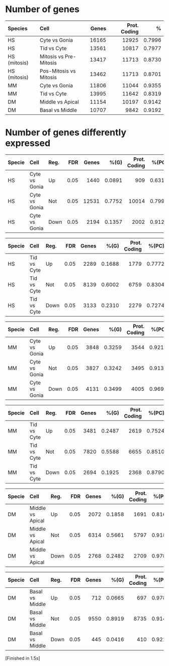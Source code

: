 # Number of genes

|  Species      | Cell                   |   Genes |   Prot. Coding |      % |
| :-------------|:-----------------------|--------:|---------------:|-------:|
|  HS           | Cyte vs Gonia          |   16165 |          12925 | 0.7996 |
|  HS           | Tid vs Cyte            |   13561 |          10817 | 0.7977 |
|  HS (mitosis) | Mitosis vs Pre-Mitosis |   13417 |          11713 | 0.8730 |
|  HS (mitosis) | Pos-Mitosis vs Mitosis |   13462 |          11713 | 0.8701 |
|  MM           | Cyte vs Gonia          |   11806 |          11044 | 0.9355 |
|  MM           | Tid vs Cyte            |   13995 |          11642 | 0.8319 |
|  DM           | Middle vs Apical       |   11154 |          10197 | 0.9142 |
|  DM           | Basal vs Middle        |   10707 |           9842 | 0.9192 |


# Number of genes differently expressed

|  Specie   | Cell          | Reg.   |   FDR |   Genes |   %(G) |   Prot. Coding |   %(PC) |
| :---------|:--------------|:-------|------:|--------:|-------:|---------------:|--------:|
|  HS       | Cyte vs Gonia | Up     |  0.05 |    1440 | 0.0891 |            909 |  0.6312 |
|  HS       | Cyte vs Gonia | Not    |  0.05 |   12531 | 0.7752 |          10014 |  0.7991 |
|  HS       | Cyte vs Gonia | Down   |  0.05 |    2194 | 0.1357 |           2002 |  0.9125 |

|  Specie   | Cell        | Reg.   |   FDR |   Genes |   %(G) |   Prot. Coding |   %(PC) |
| :---------|:------------|:-------|------:|--------:|-------:|---------------:|--------:|
|  HS       | Tid vs Cyte | Up     |  0.05 |    2289 | 0.1688 |           1779 |  0.7772 |
|  HS       | Tid vs Cyte | Not    |  0.05 |    8139 | 0.6002 |           6759 |  0.8304 |
|  HS       | Tid vs Cyte | Down   |  0.05 |    3133 | 0.2310 |           2279 |  0.7274 |

|  Specie   | Cell          | Reg.   |   FDR |   Genes |   %(G) |   Prot. Coding |   %(PC) |
| :---------|:--------------|:-------|------:|--------:|-------:|---------------:|--------:|
|  MM       | Cyte vs Gonia | Up     |  0.05 |    3848 | 0.3259 |           3544 |  0.9210 |
|  MM       | Cyte vs Gonia | Not    |  0.05 |    3827 | 0.3242 |           3495 |  0.9132 |
|  MM       | Cyte vs Gonia | Down   |  0.05 |    4131 | 0.3499 |           4005 |  0.9695 |

|  Specie   | Cell        | Reg.   |   FDR |   Genes |   %(G) |   Prot. Coding |   %(PC) |
| :---------|:------------|:-------|------:|--------:|-------:|---------------:|--------:|
|  MM       | Tid vs Cyte | Up     |  0.05 |    3481 | 0.2487 |           2619 |  0.7524 |
|  MM       | Tid vs Cyte | Not    |  0.05 |    7820 | 0.5588 |           6655 |  0.8510 |
|  MM       | Tid vs Cyte | Down   |  0.05 |    2694 | 0.1925 |           2368 |  0.8790 |

|  Specie   | Cell             | Reg.   |   FDR |   Genes |   %(G) |   Prot. Coding |   %(PC) |
| :---------|:-----------------|:-------|------:|--------:|-------:|---------------:|--------:|
|  DM       | Middle vs Apical | Up     |  0.05 |    2072 | 0.1858 |           1691 |  0.8161 |
|  DM       | Middle vs Apical | Not    |  0.05 |    6314 | 0.5661 |           5797 |  0.9181 |
|  DM       | Middle vs Apical | Down   |  0.05 |    2768 | 0.2482 |           2709 |  0.9787 |

|  Specie   | Cell            | Reg.   |   FDR |   Genes |   %(G) |   Prot. Coding |   %(PC) |
| :---------|:----------------|:-------|------:|--------:|-------:|---------------:|--------:|
|  DM       | Basal vs Middle | Up     |  0.05 |     712 | 0.0665 |            697 |  0.9789 |
|  DM       | Basal vs Middle | Not    |  0.05 |    9550 | 0.8919 |           8735 |  0.9147 |
|  DM       | Basal vs Middle | Down   |  0.05 |     445 | 0.0416 |            410 |  0.9213 |

[Finished in 1.5s]